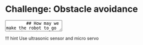 # Challenge: Obstacle avoidance

<div class="reveal deck1">
  <div class="slides">
    <section data-markdown>
      <textarea data-template>
        ## How may we make the robot to go through an obstacle course?
      </textarea>
    </section>
  </div>
</div>

!!! hint
	Use ultrasonic sensor and micro servo
